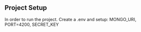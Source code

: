 ## Project Setup

In order to run the project. Create a .env and setup: MONGO_URI, PORT=4200, SECRET_KEY
